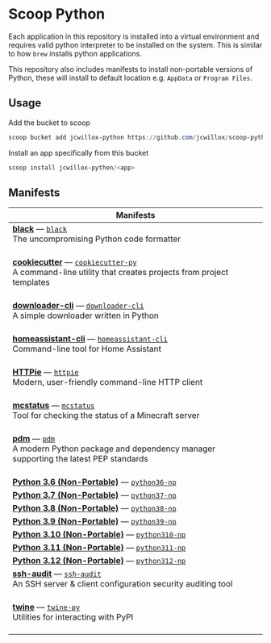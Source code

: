 # Scoop Python

Each application in this repository is installed into a virtual environment and requires valid python interpreter to be installed on the system. This is similar to how `brew` installs python applications.

This repository also includes manifests to install non-portable versions of Python, these will install to default location e.g. `AppData` or `Program Files`.

## Usage

Add the bucket to scoop

```powershell
scoop bucket add jcwillox-python https://github.com/jcwillox/scoop-python
```

Install an app specifically from this bucket

```powershell
scoop install jcwillox-python/<app>
```

## Manifests

<!-- table -->
| Manifests |
| --------- |
| [**black**](https://black.readthedocs.io/en/stable) — [`black`](bucket/black.json)<br>The uncompromising Python code formatter<br><br> |
| [**cookiecutter**](https://github.com/cookiecutter/cookiecutter) — [`cookiecutter-py`](bucket/cookiecutter-py.json)<br>A command-line utility that creates projects from project templates<br><br> |
| [**downloader-cli**](https://github.com/deepjyoti30/downloader-cli) — [`downloader-cli`](bucket/downloader-cli.json)<br>A simple downloader written in Python<br><br> |
| [**homeassistant-cli**](https://github.com/home-assistant-ecosystem/home-assistant-cli) — [`homeassistant-cli`](bucket/homeassistant-cli.json)<br>Command-line tool for Home Assistant<br><br> |
| [**HTTPie**](https://github.com/httpie/httpie) — [`httpie`](bucket/httpie.json)<br>Modern, user-friendly command-line HTTP client<br><br> |
| [**mcstatus**](https://github.com/Dinnerbone/mcstatus) — [`mcstatus`](bucket/mcstatus.json)<br>Tool for checking the status of a Minecraft server<br><br> |
| [**pdm**](https://pdm.fming.dev) — [`pdm`](bucket/pdm.json)<br>A modern Python package and dependency manager supporting the latest PEP standards<br><br> |
| [**Python 3.6 (Non-Portable)**](https://www.python.org) — [`python36-np`](bucket/python36-np.json) |
| [**Python 3.7 (Non-Portable)**](https://www.python.org) — [`python37-np`](bucket/python37-np.json) |
| [**Python 3.8 (Non-Portable)**](https://www.python.org) — [`python38-np`](bucket/python38-np.json) |
| [**Python 3.9 (Non-Portable)**](https://www.python.org) — [`python39-np`](bucket/python39-np.json) |
| [**Python 3.10 (Non-Portable)**](https://www.python.org) — [`python310-np`](bucket/python310-np.json) |
| [**Python 3.11 (Non-Portable)**](https://www.python.org) — [`python311-np`](bucket/python311-np.json) |
| [**Python 3.12 (Non-Portable)**](https://www.python.org) — [`python312-np`](bucket/python312-np.json) |
| [**ssh-audit**](https://github.com/jtesta/ssh-audit) — [`ssh-audit`](bucket/ssh-audit.json)<br>An SSH server & client configuration security auditing tool<br><br> |
| [**twine**](https://github.com/pypa/twine) — [`twine-py`](bucket/twine-py.json)<br>Utilities for interacting with PyPI<br><br> |
<!-- table-end -->
